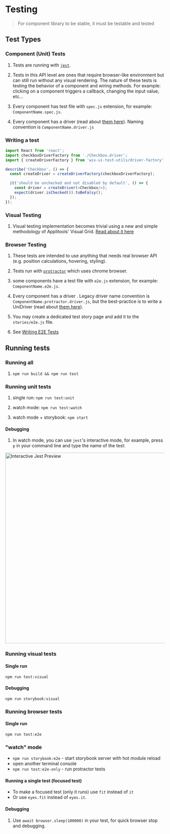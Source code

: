 # Testing

> For component library to be stable, it must be testable and tested

## Test Types

### Component (Unit) Tests

1. Tests are running with [`jest`](https://facebook.github.io/jest/).

1. Tests in this API level are ones that require browser-like environment but can still run without any visual rendering. The nature of these tests is testing the behavior of a component and wiring methods. For example: clicking on a component triggers a callback, changing the input value, etc...

1. Every component has test file with `spec.js` extension, for example: `ComponentName.spec.js`.

1. Every component has a driver (read about [them here](./TEST_DRIVERS_GUIDELINES.md)). Naming convention is `ComponentName.driver.js`

### Writing a test

```js
import React from 'react';
import checkboxDriverFactory from './Checkbox.driver';
import { createDriverFactory } from 'wix-ui-test-utils/driver-factory';

describe('Checkbox', () => {
  const createDriver = createDriverFactory(checkboxDriverFactory);

  it('should be unchecked and not disabled by default', () => {
    const driver = createDriver(<Checkbox/>);
    expect(driver.isChecked()).toBeFalsy();
  });
});
```

### Visual Testing

1. Visual testing implementation becomes trivial using a new and simple methodology of Applitools' Visual Grid. [Read about it here](./VISUAL_TESTING.md)

### Browser Testing

1. These tests are intended to use anything that needs real browser API (e.g. position calculations, hovering, styling).

1. Tests run with [`protractor`](http://www.protractortest.org/#/) which uses chrome browser.

1. some components have a test file with `e2e.js` extension, for example: `ComponentName.e2e.js`.

1. Every component has a driver . Legacy driver name convention is `ComponentName.protractor.driver.js`, but the best-practice is to write a UniDriver (read about [them here](./TEST_DRIVERS_GUIDELINES.md)).

1. You may create a dedicated test story page and add it to the `stories/e2e.js` file.

1. See [Writing E2E Tests](./WRITING_E2E_TESTS.md)

## Running tests

### Running all

1. `npm run build && npm run test`

### Running unit tests

1. single run: `npm run test:unit`

1. watch mode: `npm run test:watch`

1. watch mode + storybook: `npm start`

#### Debugging

1. In watch mode, you can use `jest`'s interactive mode, for example, press `p` in your command line and type the name of the test:
<img src="https://raw.githubusercontent.com/wix/wix-style-react/master/docs/assets/jest-interactive.png" alt="Interactive Jest Preview" width="600">

### Running visual tests

#### Single run

`npm run test:visual`

#### Debugging

`npm run storybook:visual`

### Running browser tests

#### Single run

`npm run test:e2e`

### "watch" mode

- `npm run storybook:e2e` - start storybook server with hot module reload
- open another terminal console
- `npm run test:e2e-only` - run protractor tests

#### Running a single test (focused test)

- To make a focused test (only it runs) use `fit` instead of `it`
- Or use `eyes.fit` instead of `eyes.it`.

#### Debugging

1. Use `await browser.sleep(100000)` in your test, for quick browser stop and debugging.
